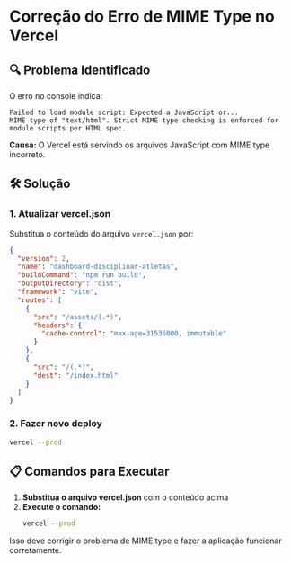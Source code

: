 # Correção do Erro de MIME Type no Vercel

## 🔍 Problema Identificado

O erro no console indica:
```
Failed to load module script: Expected a JavaScript or...
MIME type of "text/html". Strict MIME type checking is enforced for module scripts per HTML spec.
```

**Causa:** O Vercel está servindo os arquivos JavaScript com MIME type incorreto.

## 🛠️ Solução

### 1. Atualizar vercel.json
Substitua o conteúdo do arquivo `vercel.json` por:

```json
{
  "version": 2,
  "name": "dashboard-disciplinar-atletas",
  "buildCommand": "npm run build",
  "outputDirectory": "dist",
  "framework": "vite",
  "routes": [
    {
      "src": "/assets/(.*)",
      "headers": {
        "cache-control": "max-age=31536000, immutable"
      }
    },
    {
      "src": "/(.*)",
      "dest": "/index.html"
    }
  ]
}
```

### 2. Fazer novo deploy
```bash
vercel --prod
```

## 📋 Comandos para Executar

1. **Substitua o arquivo vercel.json** com o conteúdo acima
2. **Execute o comando:**
   ```bash
   vercel --prod
   ```

Isso deve corrigir o problema de MIME type e fazer a aplicação funcionar corretamente.


